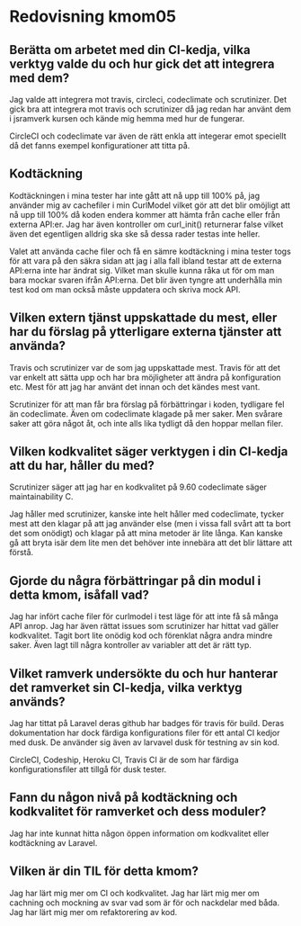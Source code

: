 ---
---
Redovisning kmom05
=========================

## Berätta om arbetet med din CI-kedja, vilka verktyg valde du och hur gick det att integrera med dem?

Jag valde att integrera mot travis, circleci, codeclimate och scrutinizer. Det gick bra att integrera mot travis och scrutinizer då jag redan har använt dem i jsramverk kursen och kände mig hemma med hur de fungerar.

CircleCI och codeclimate var även de rätt enkla att integerar emot speciellt då det fanns exempel konfigurationer att titta på.

## Kodtäckning 

Kodtäckningen i mina tester har inte gått att nå upp till 100% på, jag använder mig av cachefiler i min CurlModel vilket gör att det blir omöjligt att nå upp till 100% då koden endera kommer att hämta från cache eller från externa API:er. Jag har även kontroller om curl_init() returnerar false vilket även det egentligen alldrig ska ske så dessa rader testas inte heller.

Valet att använda cache filer och få en sämre kodtäckning i mina tester togs för att vara på den säkra sidan att jag i alla fall ibland testar att de externa API:erna inte har ändrat sig. Vilket man skulle kunna råka ut för om man bara mockar svaren ifrån API:erna. Det blir även tyngre att underhålla min test kod om man också måste uppdatera och skriva mock API.

## Vilken extern tjänst uppskattade du mest, eller har du förslag på ytterligare externa tjänster att använda?

Travis och scrutinizer var de som jag uppskattade mest. Travis för att det var enkelt att sätta upp och har bra möjligheter att ändra på konfiguration etc. Mest för att jag har använt det innan och det kändes mest vant.

Scrutinizer för att man får bra förslag på förbättringar i koden, tydligare fel än codeclimate. Även om codeclimate klagade på mer saker. Men svårare saker att göra något åt, och inte alls lika tydligt då den hoppar mellan filer.

## Vilken kodkvalitet säger verktygen i din CI-kedja att du har, håller du med?

Scrutinizer säger att jag har en kodkvalitet på 9.60 codeclimate säger maintainability C.

Jag håller med scrutinizer, kanske inte helt håller med codeclimate, tycker mest att den klagar på att jag använder else (men i vissa fall svårt att ta bort det som onödigt) och klagar på att mina metoder är lite långa. Kan kanske gå att bryta isär dem lite men det behöver inte innebära att det blir lättare att förstå.


## Gjorde du några förbättringar på din modul i detta kmom, isåfall vad?

Jag har infört cache filer för curlmodel i test läge för att inte få så många API anrop. Jag har även rättat issues som scrutinizer har hittat vad gäller kodkvalitet. Tagit bort lite onödig kod och förenklat några andra mindre saker. Även lagt till några kontroller av variabler att det är rätt typ.

## Vilket ramverk undersökte du och hur hanterar det ramverket sin CI-kedja, vilka verktyg används?

Jag har tittat på Laravel deras github har badges för travis för build. Deras dokumentation har dock färdiga konfigurations filer för ett antal CI kedjor med dusk. De använder sig även av larvavel dusk för testning av sin kod.

CircleCI, Codeship, Heroku CI, Travis CI är de som har färdiga konfigurationsfiler att tillgå för dusk tester.

## Fann du någon nivå på kodtäckning och kodkvalitet för ramverket och dess moduler?

Jag har inte kunnat hitta någon öppen information om kodkvalitet eller kodtäckning av Laravel.


## Vilken är din TIL för detta kmom?

Jag har lärt mig mer om CI och kodkvalitet. Jag har lärt mig mer om cachning och mockning av svar vad som är för och nackdelar med båda.
Jag har lärt mig mer om refaktorering av kod.